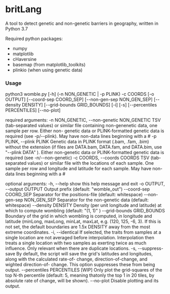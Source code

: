 # britLang
A tool to detect genetic and non-genetic barriers in geography, written in Python 3.7

Required python packages:
* numpy 
* matplotlib
* cHaversine
* basemap  (from matplotlib_toolkits)
* plinkio  (when using genetic data)


### Usage
  python3 womble.py [-h] (-n NON_GENETIC | -p PLINK) -c COORDS
                    [-o OUTPUT] [--coord-sep COORD_SEP]
                    [--non-gen-sep NON_GEN_SEP] [--density DENSITY]
                    [--grid-bounds GRID_BOUNDS] [-i] [-s]
                    [--percentiles PERCENTILES] [--no-plot]

required arguments:
  -n NON_GENETIC, --non-genetic NON_GENETIC
                        TSV (tab-separated values) or similar file containing
                        non-genenetic data, one sample per row. Either non-
                        genetic data or PLINK-formatted genetic data is
                        required (see -p/--plink). May have non-data lines
                        beginning with a #
  -p PLINK, --plink PLINK
                        Genetic data in PLINK format (.bam, .fam, .bim)
                        without the extension (if files are DATA.bam,
                        DATA.fam, and DATA.bim, use "--plink DATA" ). Either
                        non-genetic data or PLINK-formatted genetic data is
                        required (see -n/--non-genetic)
  -c COORDS, --coords COORDS
                        TSV (tab-separated values) or similar file with the
                        locations of each sample. One sample per row and
                        longitude and latitude for each sample. May have non-
                        data lines beginning with a #

optional arguments:
  -h, --help            show this help message and exit
  -o OUTPUT, --output OUTPUT
                        Output prefix (default: "womble_out")
  --coord-sep COORD_SEP
                        Separator for the positions-file (default: whitespace)
  --non-gen-sep NON_GEN_SEP
                        Separator for the non-genetic data (default:
                        whitespace)
  --density DENSITY     Density (per unit longitude and latitude) at which to
                        compute wombling (default: "(1, 1)" )
  --grid-bounds GRID_BOUNDS
                        Boundary of the grid in which wombling is computed, in
                        longitude and latitude (minLong, maxLong, minLat,
                        maxLat, e.g. (120, 125, -6, 3). If this is not set,
                        the default boundaries are 1.5x DENSITY away from the
                        most extreme coordinates.
  -i, --identical       If selected, the traits from samples at a single
                        location are not averaged before interpolation.
                        Interpolation then treats a single location with two
                        samples as exerting twice as much influence. Only
                        relevant when there are duplicate locations.
  -s, --suppress-save   By default, the script will save the grid's latitudes
                        and longitudes, along with the calculated rate-of-
                        change, direction-of-change, and wighted direction-of-
                        change. This option suppresses these from being
                        output.
  --percentiles PERCENTILES
                        [WIP] Only plot the grid-squares of the top N-th
                        percentile (default: 5, meaning thatonly the top 1 in
                        20 tiles, by absolute rate of change, will be shown).
  --no-plot             Disable plotting and its output.

